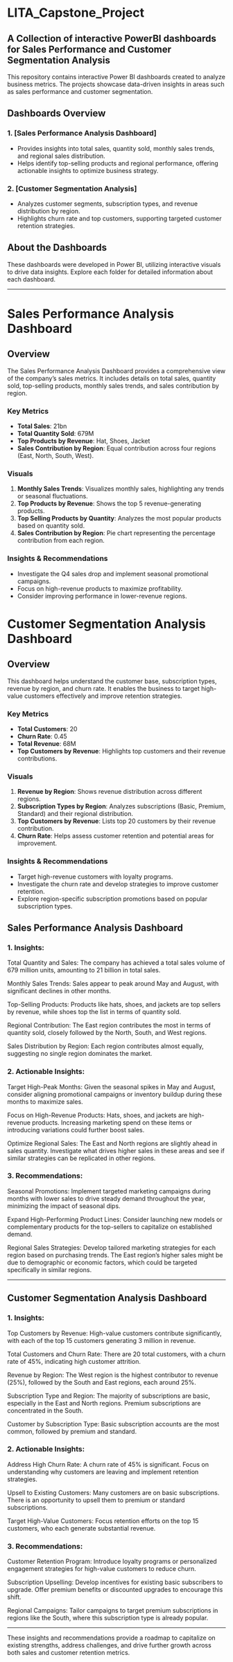 # LITA_Capstone_Project
## A Collection of interactive PowerBI dashboards for Sales Performance and Customer Segmentation Analysis

This repository contains interactive Power BI dashboards created to analyze business metrics. The projects showcase data-driven insights in areas such as sales performance and customer segmentation.


## Dashboards Overview

### 1. [Sales Performance Analysis Dashboard]
   - Provides insights into total sales, quantity sold, monthly sales trends, and regional sales distribution.
   - Helps identify top-selling products and regional performance, offering actionable insights to optimize business strategy.

### 2. [Customer Segmentation Analysis]
   - Analyzes customer segments, subscription types, and revenue distribution by region.
   - Highlights churn rate and top customers, supporting targeted customer retention strategies.

## About the Dashboards
These dashboards were developed in Power BI, utilizing interactive visuals to drive data insights. Explore each folder for detailed information about each dashboard.

---

# Sales Performance Analysis Dashboard

## Overview
The Sales Performance Analysis Dashboard provides a comprehensive view of the company’s sales metrics. It includes details on total sales, quantity sold, top-selling products, monthly sales trends, and sales contribution by region.

### Key Metrics
- **Total Sales**: 21bn
- **Total Quantity Sold**: 679M
- **Top Products by Revenue**: Hat, Shoes, Jacket
- **Sales Contribution by Region**: Equal contribution across four regions (East, North, South, West).


### Visuals
1. **Monthly Sales Trends**: Visualizes monthly sales, highlighting any trends or seasonal fluctuations.
2. **Top Products by Revenue**: Shows the top 5 revenue-generating products.
3. **Top Selling Products by Quantity**: Analyzes the most popular products based on quantity sold.
4. **Sales Contribution by Region**: Pie chart representing the percentage contribution from each region.

### Insights & Recommendations
- Investigate the Q4 sales drop and implement seasonal promotional campaigns.
- Focus on high-revenue products to maximize profitability.
- Consider improving performance in lower-revenue regions.


# Customer Segmentation Analysis Dashboard

## Overview
This dashboard helps understand the customer base, subscription types, revenue by region, and churn rate. It enables the business to target high-value customers effectively and improve retention strategies.

### Key Metrics
- **Total Customers**: 20
- **Churn Rate**: 0.45
- **Total Revenue**: 68M
- **Top Customers by Revenue**: Highlights top customers and their revenue contributions.
  
### Visuals
1. **Revenue by Region**: Shows revenue distribution across different regions.
2. **Subscription Types by Region**: Analyzes subscriptions (Basic, Premium, Standard) and their regional distribution.
3. **Top Customers by Revenue**: Lists top 20 customers by their revenue contribution.
4. **Churn Rate**: Helps assess customer retention and potential areas for improvement.

### Insights & Recommendations
- Target high-revenue customers with loyalty programs.
- Investigate the churn rate and develop strategies to improve customer retention.
- Explore region-specific subscription promotions based on popular subscription types.



## Sales Performance Analysis Dashboard

### 1. Insights:

Total Quantity and Sales: The company has achieved a total sales volume of 679 million units, amounting to 21 billion in total sales.

Monthly Sales Trends: Sales appear to peak around May and August, with significant declines in other months.

Top-Selling Products: Products like hats, shoes, and jackets are top sellers by revenue, while shoes top the list in terms of quantity sold.

Regional Contribution: The East region contributes the most in terms of quantity sold, closely followed by the North, South, and West regions.

Sales Distribution by Region: Each region contributes almost equally, suggesting no single region dominates the market.



### 2. Actionable Insights:

Target High-Peak Months: Given the seasonal spikes in May and August, consider aligning promotional campaigns or inventory buildup during these months to maximize sales.

Focus on High-Revenue Products: Hats, shoes, and jackets are high-revenue products. Increasing marketing spend on these items or introducing variations could further boost sales.

Optimize Regional Sales: The East and North regions are slightly ahead in sales quantity. Investigate what drives higher sales in these areas and see if similar strategies can be replicated in other regions.



### 3. Recommendations:

Seasonal Promotions: Implement targeted marketing campaigns during months with lower sales to drive steady demand throughout the year, minimizing the impact of seasonal dips.

Expand High-Performing Product Lines: Consider launching new models or complementary products for the top-sellers to capitalize on established demand.

Regional Sales Strategies: Develop tailored marketing strategies for each region based on purchasing trends. The East region’s higher sales might be due to demographic or economic factors, which could be targeted specifically in similar regions.





---

## Customer Segmentation Analysis Dashboard

### 1. Insights:

Top Customers by Revenue: High-value customers contribute significantly, with each of the top 15 customers generating 3 million in revenue.

Total Customers and Churn Rate: There are 20 total customers, with a churn rate of 45%, indicating high customer attrition.

Revenue by Region: The West region is the highest contributor to revenue (25%), followed by the South and East regions, each around 25%.

Subscription Type and Region: The majority of subscriptions are basic, especially in the East and North regions. Premium subscriptions are concentrated in the South.

Customer by Subscription Type: Basic subscription accounts are the most common, followed by premium and standard.



### 2. Actionable Insights:

Address High Churn Rate: A churn rate of 45% is significant. Focus on understanding why customers are leaving and implement retention strategies.

Upsell to Existing Customers: Many customers are on basic subscriptions. There is an opportunity to upsell them to premium or standard subscriptions.

Target High-Value Customers: Focus retention efforts on the top 15 customers, who each generate substantial revenue.



### 3. Recommendations:

Customer Retention Program: Introduce loyalty programs or personalized engagement strategies for high-value customers to reduce churn.

Subscription Upselling: Develop incentives for existing basic subscribers to upgrade. Offer premium benefits or discounted upgrades to encourage this shift.

Regional Campaigns: Tailor campaigns to target premium subscriptions in regions like the South, where this subscription type is already popular.


------

These insights and recommendations provide a roadmap to capitalize on existing strengths, address challenges, and drive further growth across both sales and customer retention metrics.
